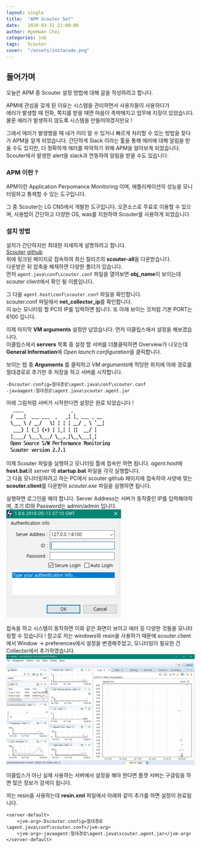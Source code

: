 ```yaml
---
layout: single
title:  "APM Scouter Set"
date:   2020-03-31 21:00:00
author: HyeHwan Choi
categories: job
tags:   Scouter
cover:  "/assets/instacode.png"
---
```


## 들어가며
오늘은 APM 중 Scouter 설정 방법에 대해 글을 작성하려고 합니다.  
  
APM에 관심을 갖게 된 이유는 시스템을 관리하면서 사용자들이 사용하다가  
에러가 발생할 때 전화, 쪽지를 받을 때면 마음이 촉박해지고 업무에 지장이 있었습니다. 물론 에러가 발생하지 않도록 시스템을 만들어야겠지만요 !  
  
그래서 에러가 발생했을 때 내가 미리 알 수 있거나 빠르게 처리할 수 있는 방법을 찾다가 
APM을 알게 되었습니다. 간단하게 Slack 이라는 툴을 통해 에러에 대해 알림을 받을 수도 있지만, 더 정확하게 에러를 파악하기 위해 APM을 알아보게 되었습니다.  
Scouter에서 발생한 alert을 slack과 연동하여 알림을 받을 수도 있습니다.  

### APM 이란 ?
APM이란 Application Perpomance Monitoring 이며, 애플리케이션의 성능을 모니터링하고 
통제할 수 있는 도구입니다.  
  
그 중 Scouter는 LG CNS에서 개발한 도구입니다. 오픈소스로 무료로 이용할 수 있으며, 
사용법이 간단하고 다양한 OS, was를 지원하여 Scouter를 사용하게 되었습니다.  

### 설치 방법
설치가 간단하지만 최대한 자세하게 설명하려고 합니다.  
[Scouter github](https://github.com/scouter-project/scouter/releases)  
위에 링크된 페이지로 접속하여 최신 릴리즈의 **scouter-all**을 다운받습니다.  
다운받은 뒤 압축을 해제하면 다양한 폴더가 있습니다.  
먼저 `agent.java\conf\scouter.conf` 파일을 열어보면 **obj_name**이 보이는데 scouter client에서 확인 될 이름입니다.  
  
그 다음 `agent.host\conf\scouter.conf` 파일을 확인합니다.  
scouter.conf 파일에서 **net_collector_ip**를 확인합니다.  
이 ip는 모니터링 할 PC의 IP를 입력하면 됩니다. 또 아래 보이는 것처럼 기본 PORT는 6100 입니다.  
  
이제 마지막 **VM arguments** 설정만 남았습니다. 먼저 이클립스에서 설정을 해보겠습니다.  
이클립스에서 **servers** 목록 중 설정 할 서버를 더블클릭하면 Overview가 나오는데  **General Information**에 *Open launch configuration*을 클릭합니다.  
  
보이는 탭 중 **Arguments** 를 클릭하고 *VM arguments*에 적당한 위치에 아래 경로를  절대경로로 추가한 후 저장을 하고 서버를 시작합니다.
```
-Dscouter.config=절대경로\agent.java\conf\scouter.conf
-javaagent:절대경로\agent.java\scouter.agent.jar
```
    
아래 그림처럼 서버가 시작한다면 설정은 완료 되었습니다 !  
![eclipse_start](/assets/images/eclipse_start.png)    
  
이제 Scouter 파일을 실행하고 모니터링 툴에 접속만 하면 됩니다.
*agent.host*에 **host.bat**과 *server* 에 **startup.bat** 파일을 각각 실행합니다.  
그 다음 모니터링하려고 하는 PC에서 scouter github 페이지에 접속하여 사양에 맞는 **scouter.client**를 다운받아 *scouter.exe* 파일을 실행하면 됩니다.  
  
실행하면 로그인을 해야 합니다. Server Address는 서버가 동작중인 IP를 입력해야하며, 초기 ID와 Password는 admin/admin 입니다.  
![scouter_login](/assets/images/scouter_login.png)    
  
접속을 하고 시스템이 동작하면 이와 같은 화면이 보이고 에러 등 다양한 것들을 모니터링할 수 있습니다 ! 참고로 저는 windows와 resin을 사용하기 때문에 scouter.client에서 Window -> preferences에서 설정을 변경해주었고, 모니터링이 필요한 건 Collector에서 추가하였습니다.
![scouter_client](/assets/images/scouter_client.png)    
  
이클립스가 아닌 실제 사용하는 서버에서 설정을 해야 한다면 톰캣 서버는 구글링을 하면 많은 정보가 검색이 됩니다.  
  
저는 resin을 사용하는데 **resin.xml** 파일에서 아래와 같이 추가를 하면 설정이 완료됩니다.
```
<server-default>
	<jvm-arg>-Dscouter.config=절대경로\agent.java\conf\scouter.conf</jvm-arg>
	<jvm-arg>-javaagent:절대경로\agent.java\scouter.agent.jar</jvm-arg>
</server-default>
```

